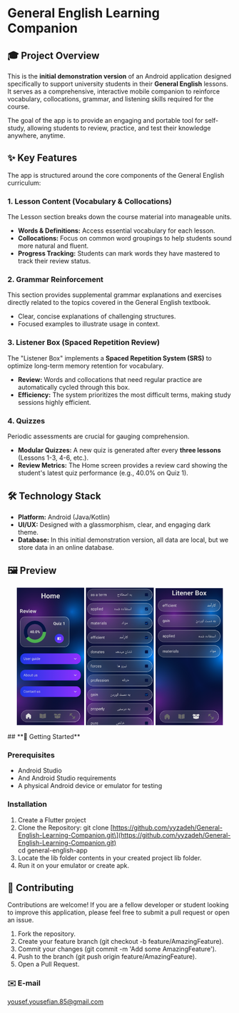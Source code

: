 # **General English Learning Companion**

## **🎓 Project Overview**

This is the **initial demonstration version** of an Android application designed specifically to support university students in their **General English** lessons. It serves as a comprehensive, interactive mobile companion to reinforce vocabulary, collocations, grammar, and listening skills required for the course.

The goal of the app is to provide an engaging and portable tool for self-study, allowing students to review, practice, and test their knowledge anywhere, anytime.

## **✨ Key Features**

The app is structured around the core components of the General English curriculum:

### **1\. Lesson Content (Vocabulary & Collocations)**

The Lesson section breaks down the course material into manageable units.

* **Words & Definitions:** Access essential vocabulary for each lesson.  
* **Collocations:** Focus on common word groupings to help students sound more natural and fluent.  
* **Progress Tracking:** Students can mark words they have mastered to track their review status.

### **2\. Grammar Reinforcement**

This section provides supplemental grammar explanations and exercises directly related to the topics covered in the General English textbook.

* Clear, concise explanations of challenging structures.  
* Focused examples to illustrate usage in context.

### **3\. Listener Box (Spaced Repetition Review)**

The "Listener Box" implements a **Spaced Repetition System (SRS)** to optimize long-term memory retention for vocabulary.

* **Review:** Words and collocations that need regular practice are automatically cycled through this box.  
* **Efficiency:** The system prioritizes the most difficult terms, making study sessions highly efficient.

### **4\. Quizzes**

Periodic assessments are crucial for gauging comprehension.

* **Modular Quizzes:** A new quiz is generated after every **three lessons** (Lessons 1-3, 4-6, etc.).  
* **Review Metrics:** The Home screen provides a review card showing the student's latest quiz performance (e.g., 40.0% on Quiz 1).

## **🛠 Technology Stack**

* **Platform:** Android (Java/Kotlin)  
* **UI/UX:** Designed with a glassmorphism, clear, and engaging dark theme.  
* **Database:** In this initial demonstration version, all data are local, but we store data in an online database.
## **🖼️ Preview**
<p align="center">
  <img src="GitHub assets/1.png" width="30%" />
  <img src="GitHub assets/2.png" width="30%" />
  <img src="GitHub assets/3.png" width="30%" />
</p>
## **🚀 Getting Started**

### **Prerequisites**

* Android Studio  
* And Android Studio requirements  
* A physical Android device or emulator for testing  

### **Installation**
1. Create a Flutter project
1. Clone the Repository: 
   git clone \[https://github.com/yyzadeh/General-English-Learning-Companion.git\](https://github.com/yyzadeh/General-English-Learning-Companion.git)  
   cd general-english-app
2. Locate the lib folder contents in your created project lib folder.  
3. Run it on your emulator or create apk.

## **🤝 Contributing**

Contributions are welcome\! If you are a fellow developer or student looking to improve this application, please feel free to submit a pull request or open an issue.

1. Fork the repository.  
2. Create your feature branch (git checkout \-b feature/AmazingFeature).  
3. Commit your changes (git commit \-m 'Add some AmazingFeature').  
4. Push to the branch (git push origin feature/AmazingFeature).  
5. Open a Pull Request.

### **✉️ E-mail** 
yousef.yousefian.85@gmail.com
